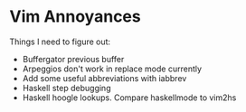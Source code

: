 # Vim Annoyances
Things I need to figure out:
* Buffergator previous buffer
* Arpeggios don't work in replace mode currently
* Add some useful abbreviations with iabbrev
* Haskell step debugging
* Haskell hoogle lookups. Compare haskellmode to vim2hs
